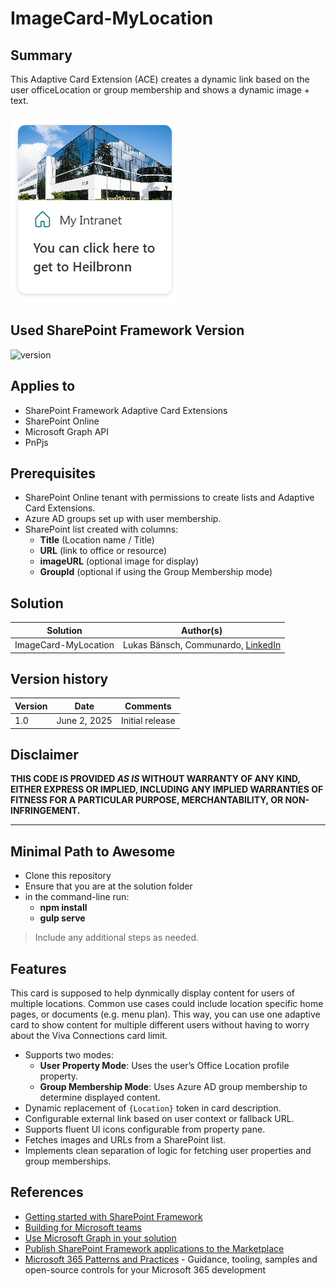# ImageCard-MyLocation

## Summary

This Adaptive Card Extension (ACE) creates a dynamic link based on the user officeLocation or group membership and shows a dynamic image + text.

![ImageCard-MyLocation Screenshot](./assets/MyLocation.png)

## Used SharePoint Framework Version

![version](https://img.shields.io/badge/version-1.21.0--rc.0-yellow.svg)

## Applies to

- SharePoint Framework Adaptive Card Extensions
- SharePoint Online
- Microsoft Graph API
- PnPjs

## Prerequisites

- SharePoint Online tenant with permissions to create lists and Adaptive Card Extensions.
- Azure AD groups set up with user membership.
- SharePoint list created with columns:  
  - **Title** (Location name / Title)  
  - **URL** (link to office or resource)  
  - **imageURL** (optional image for display)
  - **GroupId** (optional if using the Group Membership mode)

## Solution

| Solution    | Author(s)                                               |
| ----------- | ------------------------------------------------------- |
| ImageCard-MyLocation | Lukas Bänsch, Communardo, [LinkedIn](https://de.linkedin.com/in/lukas-b%C3%A4nsch-322610104) |

## Version history

| Version | Date             | Comments        |
| ------- | ---------------- | --------------- |
| 1.0     | June 2, 2025 | Initial release |

## Disclaimer

**THIS CODE IS PROVIDED _AS IS_ WITHOUT WARRANTY OF ANY KIND, EITHER EXPRESS OR IMPLIED, INCLUDING ANY IMPLIED WARRANTIES OF FITNESS FOR A PARTICULAR PURPOSE, MERCHANTABILITY, OR NON-INFRINGEMENT.**

---

## Minimal Path to Awesome

- Clone this repository
- Ensure that you are at the solution folder
- in the command-line run:
  - **npm install**
  - **gulp serve**

> Include any additional steps as needed.

## Features

This card is supposed to help dynmically display content for users of multiple locations. Common use cases could include location specific home pages, or documents (e.g. menu plan). This way, you can use one adaptive card to show content for multiple different users without having to worry about the Viva Connections card limit.

- Supports two modes:  
  - **User Property Mode**: Uses the user’s Office Location profile property.  
  - **Group Membership Mode**: Uses Azure AD group membership to determine displayed content.
- Dynamic replacement of `{Location}` token in card description.
- Configurable external link based on user context or fallback URL.
- Supports fluent UI icons configurable from property pane.
- Fetches images and URLs from a SharePoint list.
- Implements clean separation of logic for fetching user properties and group memberships.

## References

- [Getting started with SharePoint Framework](https://docs.microsoft.com/en-us/sharepoint/dev/spfx/set-up-your-developer-tenant)
- [Building for Microsoft teams](https://docs.microsoft.com/en-us/sharepoint/dev/spfx/build-for-teams-overview)
- [Use Microsoft Graph in your solution](https://docs.microsoft.com/en-us/sharepoint/dev/spfx/web-parts/get-started/using-microsoft-graph-apis)
- [Publish SharePoint Framework applications to the Marketplace](https://docs.microsoft.com/en-us/sharepoint/dev/spfx/publish-to-marketplace-overview)
- [Microsoft 365 Patterns and Practices](https://aka.ms/m365pnp) - Guidance, tooling, samples and open-source controls for your Microsoft 365 development
